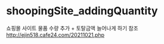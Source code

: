 # shoopingSite_addingQuantity
쇼핑몰 사이트 물품 수량 추가 + 토탈금액 늘어나게 하기
참조 http://ejin518.cafe24.com/20211021.php
